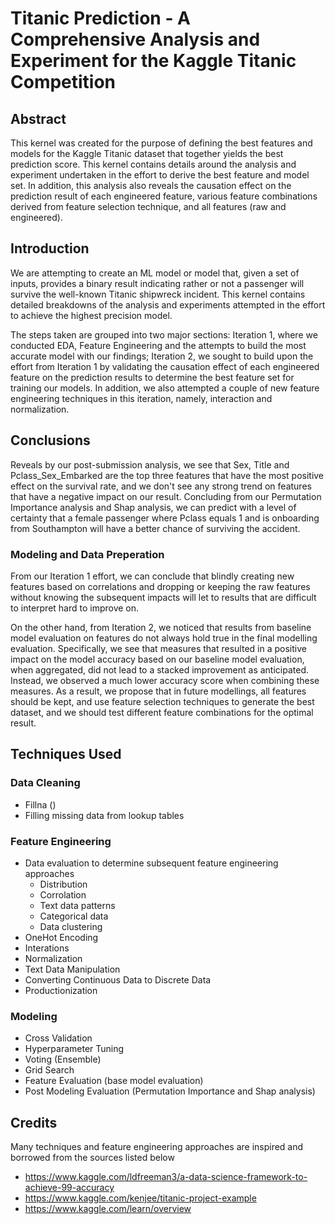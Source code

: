 # Titanic Prediction - A Comprehensive Analysis and Experiment for the Kaggle Titanic Competition 

## Abstract

This kernel was created for the purpose of defining the best features and models for the Kaggle Titanic dataset that together yields the best prediction score. This kernel contains details around the analysis and experiment undertaken in the effort to derive the best feature and model set. In addition, this analysis also reveals the causation effect on the prediction result of each engineered feature, various feature combinations derived from feature selection technique, and all features (raw and engineered).

## Introduction 
We are attempting to create an ML model or model that, given a set of inputs, provides a binary result indicating rather or not a passenger will survive the well-known Titanic shipwreck incident. This kernel contains detailed breakdowns of the analysis and experiments attempted in the effort to achieve the highest precision model. 

The steps taken are grouped into two major sections: Iteration 1, where we conducted EDA, Feature Engineering and the attempts to build the most accurate model with our findings; Iteration 2, we sought to build upon the effort from Iteration 1 by validating the causation effect of each engineered feature on the prediction results to determine the best feature set for training our models. In addition, we also attempted a couple of new feature engineering techniques in this iteration, namely, interaction and normalization.


## Conclusions
Reveals by our post-submission analysis, we see that Sex, Title and Pclass_Sex_Embarked are the top three features that have the most positive effect on the survival rate, and we don't see any strong trend on features that have a negative impact on our result. Concluding from our Permutation Importance analysis and Shap analysis, we can predict with a level of certainty that a female passenger where Pclass equals 1 and is onboarding from Southampton will have a better chance of surviving the accident. 


### Modeling and Data Preperation
From our Iteration 1 effort, we can conclude that blindly creating new features based on correlations and dropping or keeping the raw features without knowing the subsequent impacts will let to results that are difficult to interpret hard to improve on.

On the other hand, from Iteration 2, we noticed that results from baseline model evaluation on features do not always hold true in the final modelling evaluation. Specifically, we see that measures that resulted in a positive impact on the model accuracy based on our baseline model evaluation, when aggregated, did not lead to a stacked improvement as anticipated. Instead, we observed a much lower accuracy score when combining these measures. As a result, we propose that in future modellings, all features should be kept, and use feature selection techniques to generate the best dataset, and we should test different feature combinations for the optimal result.


## Techniques Used
### Data Cleaning
- Fillna ()
- Filling missing data from lookup tables
### Feature Engineering
- Data evaluation to determine subsequent feature engineering approaches
    - Distribution
    - Corrolation
    - Text data patterns
    - Categorical data
    - Data clustering
- OneHot Encoding
- Interations
- Normalization
- Text Data Manipulation
- Converting Continuous Data to Discrete Data
- Productionization
### Modeling
- Cross Validation
- Hyperparameter Tuning
- Voting (Ensemble)
- Grid Search
- Feature Evaluation (base model evaluation)
- Post Modeling Evaluation (Permutation Importance and Shap analysis)



## Credits

Many techniques and feature engineering approaches are inspired and borrowed from the sources listed below
- https://www.kaggle.com/ldfreeman3/a-data-science-framework-to-achieve-99-accuracy
- https://www.kaggle.com/kenjee/titanic-project-example
- https://www.kaggle.com/learn/overview